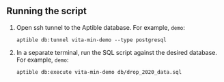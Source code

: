 ## Running the script
1. Open ssh tunnel to the Aptible database. For example, `demo`:
    ```shell
    aptible db:tunnel vita-min-demo --type postgresql
    ```
1. In a separate terminal, run the SQL script against the desired database. For example, `demo`:
    ```shell
    aptible db:execute vita-min-demo db/drop_2020_data.sql
    ```